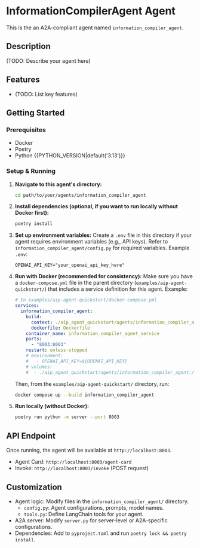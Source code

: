 # InformationCompilerAgent Agent

This is the an A2A-compliant agent named `information_compiler_agent`.

## Description

(TODO: Describe your agent here)

## Features

- (TODO: List key features)

## Getting Started

### Prerequisites

- Docker
- Poetry
- Python {{PYTHON_VERSION|default('3.13')}}

### Setup & Running

1.  **Navigate to this agent's directory:**
    ```bash
    cd path/to/your/agents/information_compiler_agent
    ```

2.  **Install dependencies (optional, if you want to run locally without Docker first):**
    ```bash
    poetry install
    ```

3.  **Set up environment variables:**
    Create a `.env` file in this directory if your agent requires environment variables (e.g., API keys). Refer to `information_compiler_agent/config.py` for required variables.
    Example `.env`:
    ```
    OPENAI_API_KEY="your_openai_api_key_here"
    ```

4.  **Run with Docker (recommended for consistency):**
    Make sure you have a `docker-compose.yml` file in the parent directory (`examples/aip-agent-quickstart/`) that includes a service definition for this agent. Example:

    ```yaml
    # In examples/aip-agent-quickstart/docker-compose.yml
    services:
      information_compiler_agent:
        build:
          context: ./aip_agent_quickstart/agents/information_compiler_agent
          dockerfile: Dockerfile
        container_name: information_compiler_agent_service
        ports:
          - "8003:8003"
        restart: unless-stopped
        # environment:
        #   - OPENAI_API_KEY=${OPENAI_API_KEY}
        # volumes:
        #  - ./aip_agent_quickstart/agents/information_compiler_agent:/usr/src/app # For live dev changes
    ```

    Then, from the `examples/aip-agent-quickstart/` directory, run:
    ```bash
    docker compose up --build information_compiler_agent
    ```

5.  **Run locally (without Docker):**
    ```bash
    poetry run python -m server --port 8003
    ```

## API Endpoint

Once running, the agent will be available at `http://localhost:8003`.

-   Agent Card: `http://localhost:8003/agent-card`
-   Invoke: `http://localhost:8003/invoke` (POST request)

## Customization

-   Agent logic: Modify files in the `information_compiler_agent/` directory.
    -   `config.py`: Agent configurations, prompts, model names.
    -   `tools.py`: Define LangChain tools for your agent.
-   A2A server: Modify `server.py` for server-level or A2A-specific configurations.
-   Dependencies: Add to `pyproject.toml` and run `poetry lock && poetry install`.
